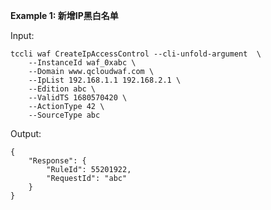 **Example 1: 新增IP黑白名单**



Input: 

```
tccli waf CreateIpAccessControl --cli-unfold-argument  \
    --InstanceId waf_0xabc \
    --Domain www.qcloudwaf.com \
    --IpList 192.168.1.1 192.168.2.1 \
    --Edition abc \
    --ValidTS 1680570420 \
    --ActionType 42 \
    --SourceType abc
```

Output: 
```
{
    "Response": {
        "RuleId": 55201922,
        "RequestId": "abc"
    }
}
```

